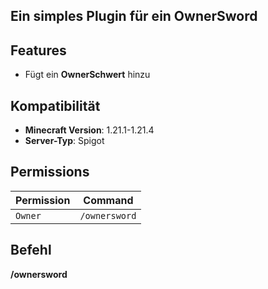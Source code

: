 ## Ein simples Plugin für ein OwnerSword 

## Features

- Fügt ein **OwnerSchwert** hinzu

## Kompatibilität

- **Minecraft Version**: 1.21.1-1.21.4
- **Server-Typ**: Spigot

##  Permissions

| Permission | Command        |
|------------|------------------------|
| `Owner`    |`/ownersword` |

## Befehl
**/ownersword**
